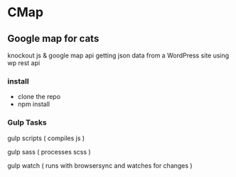 # CMap

## Google map for cats
knockout js & google map api
getting json data from a WordPress site using wp rest api

### install
- clone the repo
- npm install

### Gulp Tasks

gulp scripts ( compiles js )

gulp sass ( processes scss )

gulp watch ( runs with browsersync and watches for changes )
